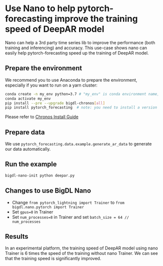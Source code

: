 # Use Nano to help pytorch-forecasting improve the training speed of DeepAR model
Nano can help a 3rd party time series lib to improve the performance (both training and inferencing) and accuracy. This use-case shows nano can easily help pytorch-forecasting speed up the training of DeepAR model.

## Prepare the environment
We recommend you to use Anaconda to prepare the environment, especially if you want to run on a yarn cluster:
```bash
conda create -n my_env python=3.7 # "my_env" is conda environment name, you can use any name you like.
conda activate my_env
pip install --pre --upgrade bigdl-chronos[all]
pip install pytorch_forecasting  # note: you need to install a version >= 0.10.0
```
Please refer to [Chronos Install Guide](https://bigdl.readthedocs.io/en/latest/doc/Chronos/Overview/chronos.html#install)

## Prepare data
We use ``pytorch_forecasting.data.example.generate_ar_data`` to generate our data automatically.

## Run the example
```bash
bigdl-nano-init python deepar.py
```

## Changes to use BigDL Nano
- Change `from pytorch_lightning import Trainer` to `from bigdl.nano.pytorch import Trainer`
- Set `gpus=0` in Trainer
- Set `num_processes=8` in Trainer and set `batch_size = 64 // num_processes`

## Results
In an experimental platform, the training speed of DeepAR model using nano Trainer is 6 times the speed of the training without nano Trainer. We can see that the training speed is significantly improved.
